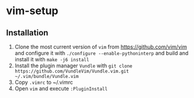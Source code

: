 # vim-setup
## Installation
1. Clone the most current version of `vim` from https://github.com/vim/vim and configure it with `./configure --enable-pythoninterp` and build and install it with `make -j6 install`
2. Install the plugin manager `Vundle` with `git clone https://github.com/VundleVim/Vundle.vim.git ~/.vim/bundle/Vundle.vim`
3. Copy `.vimrc` to ~/.vimrc
4. Open `vim` and execute `:PluginInstall`
